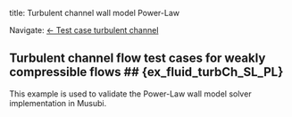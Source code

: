 title: Turbulent channel wall model Power-Law

Navigate: [&larr; Test case turbulent channel](../index.html)

## Turbulent channel flow test cases for weakly compressible flows ## {ex_fluid_turbCh_SL_PL}

This example is used to validate the Power-Law wall model solver implementation in Musubi.
